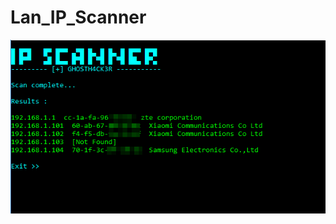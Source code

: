 # Lan_IP_Scanner

![screenshot](https://github.com/GH0STH4CKER/Lan_IP_Scanner/blob/main/Lan_IP_Scanner_SCREENSHOT1.png?raw=true)
